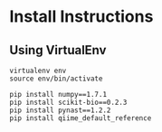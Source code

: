 # Install Instructions

## Using VirtualEnv
```
virtualenv env
source env/bin/activate

pip install numpy==1.7.1
pip install scikit-bio==0.2.3
pip install pynast==1.2.2
pip install qiime_default_reference
